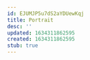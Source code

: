 ```yaml
---
id: EJUMJP5u7dS2aYDUewKqj
title: Portrait
desc: ''
updated: 1634311862595
created: 1634311862595
stub: true
---
```




